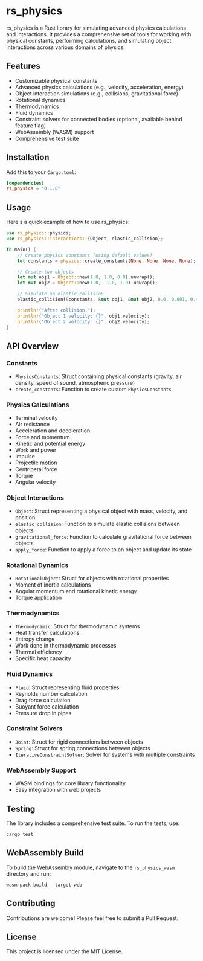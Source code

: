 # rs_physics

rs_physics is a Rust library for simulating advanced physics calculations and interactions. It provides a comprehensive set of tools for working with physical constants, performing calculations, and simulating object interactions across various domains of physics.

## Features

- Customizable physical constants
- Advanced physics calculations (e.g., velocity, acceleration, energy)
- Object interaction simulations (e.g., collisions, gravitational force)
- Rotational dynamics
- Thermodynamics
- Fluid dynamics
- Constraint solvers for connected bodies (optional, available behind feature flag)
- WebAssembly (WASM) support
- Comprehensive test suite

## Installation

Add this to your `Cargo.toml`:

```toml
[dependencies]
rs_physics = "0.1.0"
```

## Usage

Here's a quick example of how to use rs_physics:

```rust
use rs_physics::physics;
use rs_physics::interactions::{Object, elastic_collision};

fn main() {
    // Create physics constants (using default values)
    let constants = physics::create_constants(None, None, None, None);

    // Create two objects
    let mut obj1 = Object::new(1.0, 1.0, 0.0).unwrap();
    let mut obj2 = Object::new(1.0, -1.0, 1.0).unwrap();

    // Simulate an elastic collision
    elastic_collision(&constants, &mut obj1, &mut obj2, 0.0, 0.001, 0.47, 1.0).unwrap();

    println!("After collision:");
    println!("Object 1 velocity: {}", obj1.velocity);
    println!("Object 2 velocity: {}", obj2.velocity);
}
```

## API Overview

### Constants

- `PhysicsConstants`: Struct containing physical constants (gravity, air density, speed of sound, atmospheric pressure)
- `create_constants`: Function to create custom `PhysicsConstants`

### Physics Calculations

- Terminal velocity
- Air resistance
- Acceleration and deceleration
- Force and momentum
- Kinetic and potential energy
- Work and power
- Impulse
- Projectile motion
- Centripetal force
- Torque
- Angular velocity

### Object Interactions

- `Object`: Struct representing a physical object with mass, velocity, and position
- `elastic_collision`: Function to simulate elastic collisions between objects
- `gravitational_force`: Function to calculate gravitational force between objects
- `apply_force`: Function to apply a force to an object and update its state

### Rotational Dynamics

- `RotationalObject`: Struct for objects with rotational properties
- Moment of inertia calculations
- Angular momentum and rotational kinetic energy
- Torque application

### Thermodynamics

- `Thermodynamic`: Struct for thermodynamic systems
- Heat transfer calculations
- Entropy change
- Work done in thermodynamic processes
- Thermal efficiency
- Specific heat capacity

### Fluid Dynamics

- `Fluid`: Struct representing fluid properties
- Reynolds number calculation
- Drag force calculation
- Buoyant force calculation
- Pressure drop in pipes

### Constraint Solvers

- `Joint`: Struct for rigid connections between objects
- `Spring`: Struct for spring connections between objects
- `IterativeConstraintSolver`: Solver for systems with multiple constraints

### WebAssembly Support

- WASM bindings for core library functionality
- Easy integration with web projects

## Testing

The library includes a comprehensive test suite. To run the tests, use:

```
cargo test
```

## WebAssembly Build

To build the WebAssembly module, navigate to the `rs_physics_wasm` directory and run:

```
wasm-pack build --target web
```

## Contributing

Contributions are welcome! Please feel free to submit a Pull Request.

## License

This project is licensed under the MIT License.